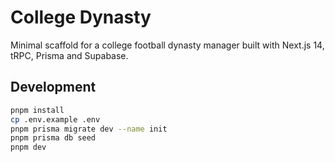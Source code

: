 # College Dynasty

Minimal scaffold for a college football dynasty manager built with Next.js 14, tRPC, Prisma and Supabase.

## Development

```bash
pnpm install
cp .env.example .env
pnpm prisma migrate dev --name init
pnpm prisma db seed
pnpm dev
```
